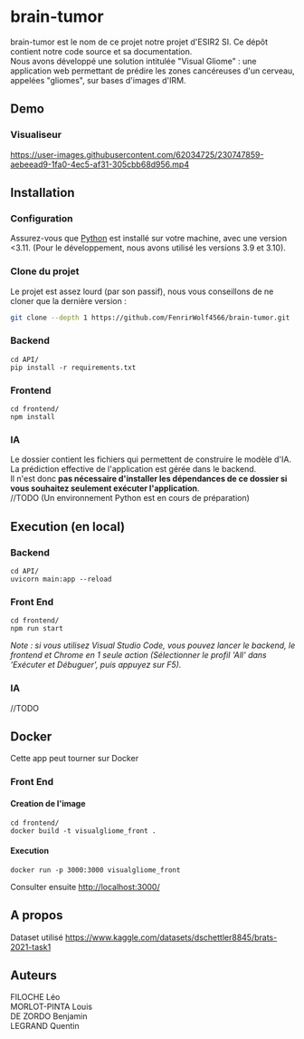 # brain-tumor
brain-tumor est le nom de ce projet notre projet d'ESIR2 SI. Ce dépôt contient notre code source et sa documentation.<br>
Nous avons développé une solution intitulée "Visual Gliome" : une application web permettant de prédire les zones cancéreuses d'un cerveau, appelées "gliomes", sur bases d'images d'IRM.
## Demo
### Visualiseur

https://user-images.githubusercontent.com/62034725/230747859-aebeead9-1fa0-4ec5-af31-305cbb68d956.mp4

## Installation 
### Configuration
Assurez-vous que  [Python](https://www.python.org/downloads/) est installé sur votre machine, avec une version <3.11. (Pour le développement, nous avons utilisé les versions 3.9 et 3.10).
### Clone du projet
Le projet est assez lourd (par son passif), nous vous conseillons de ne cloner que la dernière version :
```bash
git clone --depth 1 https://github.com/FenrirWolf4566/brain-tumor.git 
```
### Backend
```
cd API/
pip install -r requirements.txt 
```
### Frontend
```
cd frontend/
npm install
```
### IA
Le dossier contient les fichiers qui permettent de construire le modèle d'IA. <br>
La prédiction effective de l'application est gérée dans le backend. <br>
Il n'est donc **pas nécessaire d'installer les dépendances de ce dossier si vous souhaitez seulement exécuter l'application**.<br>
//TODO (Un environnement Python est en cours de préparation)
## Execution (en local)
### Backend
```
cd API/
uvicorn main:app --reload
```
### Front End
```
cd frontend/
npm run start
```

*Note : si vous utilisez Visual Studio Code, vous pouvez lancer le backend, le frontend et Chrome en 1 seule action (Sélectionner le profil 'All' dans 'Exécuter et Débuguer', puis appuyez sur F5).*

### IA
//TODO

## Docker
Cette app peut tourner sur Docker

### Front End
#### Creation de l'image
```
cd frontend/
docker build -t visualgliome_front .
```
#### Execution
```
docker run -p 3000:3000 visualgliome_front
```
Consulter ensuite [http://localhost:3000/](http://localhost:3000/)

## A propos
Dataset utilisé
https://www.kaggle.com/datasets/dschettler8845/brats-2021-task1


## Auteurs
FILOCHE Léo <br>
MORLOT-PINTA Louis <br>
DE ZORDO Benjamin <br>
LEGRAND Quentin <br>
